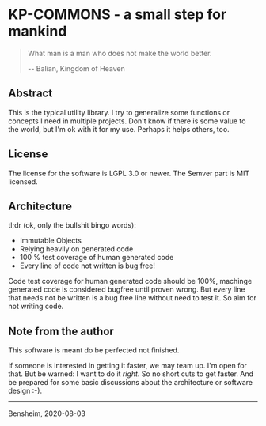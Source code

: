 # KP-COMMONS - a small step for mankind

> What man is a man who does not make the world better.
>
> -- Balian, Kingdom of Heaven

## Abstract
This is the typical utility library. I try to generalize some functions or concepts I need in multiple projects. Don't
know if there is some value to the world, but I'm ok with it for my use. Perhaps it helps others, too.

## License
The license for the software is LGPL 3.0 or newer. The Semver part is MIT
licensed.


## Architecture

tl;dr (ok, only the bullshit bingo words):
- Immutable Objects
- Relying heavily on generated code
- 100 % test coverage of human generated code
- Every line of code not written is bug free!

Code test coverage for human generated code should be 100%, machinge generated code is considered bugfree until proven 
wrong. But every line that needs not be written is a bug free line without need to test it. So aim for not writing code.


## Note from the author
This software is meant do be perfected not finished.

If someone is interested in getting it faster, we may team up. I'm open for that. But be warned: I want to do it 
_right_. So no short cuts to get faster. And be prepared for some basic discussions about the architecture or software 
design :-).

---
Bensheim, 2020-08-03
